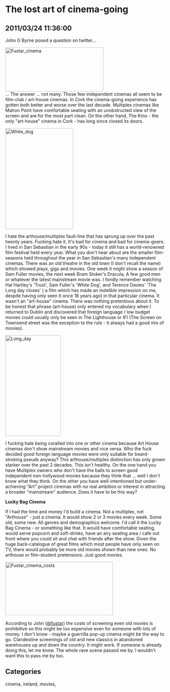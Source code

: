 # The lost art of cinema-going
## 2011/03/24 11:36:00 

<p>John G Byrne posed a question on twitter...<br /> <a href="http://twitter.com/#!/fustar/status/50864467541639169"><div class='p_embed p_image_embed'>
<img alt="Fustar_cinema" height="138" src="http://posterous.com/getfile/files.posterous.com/temp-2011-03-24/IfhJrkokfFvqclquvzsgdJhfDdqApjJeavsrBHnxrIbEIxuoeJzhmfvaDEGy/fustar_cinema.png.scaled500.png" width="309" />
</div>
</a>... The answer ... not many. Those few independent cinemas all seem to be film-club / art-house cinemas. In Cork the cinema-going experience has gotten both better and worse over the last decade. Multiplex cinemas like Mahon Point have comfortable seating with an unobstructed view of the screen and are for the most part clean. On the other hand, The Kino - the only "art-house" cinema in Cork - has long since closed its doors.</p>
<p><div class='p_embed p_image_embed'>
<img alt="White_dog" height="317" src="http://posterous.com/getfile/files.posterous.com/temp-2011-03-24/AradxwAAztqrdyjfHuAoycbEpFJlgHhryuycxgFqGcDgatFcuaztHdniCFAk/white_dog.jpg.scaled500.jpg" width="214" />
</div>
</p>
<p>I hate the arthouse/multiplex fault-line that has sprung up over the past twenty years. Fucking hate it. It's bad for cinema and bad for cinema-goers. I lived in San Sebastian in the early 90s - today it still has a world-renowned film festival held every year. What you don't hear about are the smaller film-seasons held throughout the year in San Sebastian's many independent cinemas. There was an old theatre in the old town (I don't recall the name) which showed plays, gigs and movies. One week it might show a season of Sam Fuller movies, the next week Bram Stoker's Dracula, A few good men or whatever the latest mainstream movie was. I fondly remember watching Hal Hartley's 'Trust', Sam Fuller's 'White Dog', and Terence Davies' 'The Long day closes' ( a film which has made an indelible impression on me, despite having only seen it once 18 years ago) in that particular cinema. It wasn't an "art-house" cinema. There was nothing pretentious about it. To be honest that phrase (art-house) only entered my vocabulary when I returned to Dublin and discovered that foreign language / low budget movies could usually only be seen in The Lighthouse or IFI (The Screen on Townsend street was the exception to the rule - it always had a good mix of movies).</p>
<p><div class='p_embed p_image_embed'>
<img alt="Long_day" height="317" src="http://posterous.com/getfile/files.posterous.com/temp-2011-03-24/oifbBxqudJuntbCiiHHydkECjzsirwJIxCiufGvareoCeAjxJlCHohIsrbma/long_day.jpg.scaled500.jpg" width="175" />
</div>
</p>
<p>I fucking hate being coralled into one or other cinema because Art House cinemas don't show mainstream movies and vice versa. Who the fuck decided good foreign language movies were only suitable for beard-stroking pseuds anyway? This arthouse/multiplex distinction has only grown starker over the past 2 decades. This isn't healthy. On the one hand you have Multiplex owners who don't have the balls to screen good independent non-hollywood movies because they think that ... well I don't know what they think. On the other you have well-intentioned but under-achieving "Art" project cinemas with no real ambition or interest in attracting a broader "mainstream" audience. Does it have to be this way?<p /><strong>Lucky Bag Cinema</strong></p>
<p>If I had the time and money I'd build a cinema. Not a multiplex, not "Arthouse" - just a cinema. It would show 2 or 3 movies every week. Some old, some new. All genres and demographics welcome. I'd call it the Lucky Bag Cinema - or something like that. It would have comfortable seating, would serve popcorn and soft-drinks, have an airy seating area / cafe out front where you could sit and chat with friends after the show. Given the huge back-catalogue of great films which most people have only seen on TV, there would probably be more old movies shown than new ones. No arthouse or film-student pretensions. Just good movies. <br /> <a href="http://twitter.com/#!/fustar/status/50144413829169152"><div class='p_embed p_image_embed'>
<img alt="Fustar_cinema_costs" height="167" src="http://posterous.com/getfile/files.posterous.com/temp-2011-03-24/uJxBrjgbenxiwfJAotkjImgssEnDDwvCxAjluCnDDpzHzAkdyJkJBdboxqGB/fustar_cinema_costs.png.scaled500.png" width="339" />
</div>
</a><br />According to John (<a href="http://twitter.com/fustar">@fustar</a>) the costs of screening even old movies is prohibitive so this might be too expensive even for someone with lots of money. I don't know - maybe a guerrilla pop-up cinema might be the way to go. Clandestine screenings of old and new classics in abandoned warehouses up and down the country. It might work. If someone is already doing this, let me know. The whole rave scene passed me by. I wouldn't want this to pass me by too.</p>

## Categories
cinema, ireland, movies, 